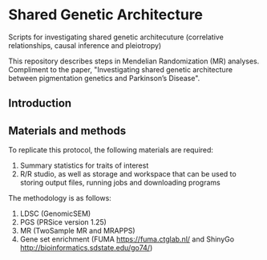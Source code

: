 # Shared Genetic Architecture 
Scripts for investigating shared genetic architecuture (correlative relationships, causal inference and pleiotropy)

This repository describes steps in Mendelian Randomization (MR) analyses. Compliment to the paper, "Investigating shared genetic architecture between pigmentation genetics and Parkinson’s Disease".

## Introduction

## Materials and methods

To replicate this protocol, the following materials are required:

1. Summary statistics for traits of interest
2. R/R studio, as well as storage and workspace that can be used to storing output files, running jobs and downloading programs

The methodology is as follows:

1. LDSC (GenomicSEM)
2. PGS (PRSice version 1.25)
3. MR (TwoSample MR and MRAPPS)
4. Gene set enrichment (FUMA https://fuma.ctglab.nl/ and ShinyGo http://bioinformatics.sdstate.edu/go74/)
